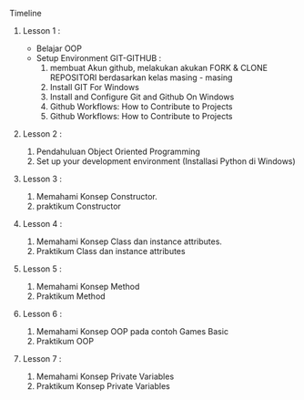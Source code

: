 Timeline 

1. Lesson 1 :
    - Belajar OOP
    - Setup Environment GIT-GITHUB :
        1. membuat Akun github, melakukan akukan FORK & CLONE REPOSITORI berdasarkan kelas masing - masing
        2. Install GIT For Windows
        3. Install and Configure Git and Github On Windows
        4. Github Workflows: How to Contribute to Projects
        5. Github Workflows: How to Contribute to Projects

2. Lesson 2 :
    1. Pendahuluan Object Oriented Programming
    2. Set up your development environment (Installasi Python di Windows)

3. Lesson 3 :
    1. Memahami Konsep Constructor.
    2. praktikum Constructor

4. Lesson 4 :
    1. Memahami Konsep Class dan instance attributes.
    2. Praktikum Class dan instance attributes

5. Lesson 5 :
    1. Memahami Konsep Method
    2. Praktikum Method

6. Lesson 6 :
    1. Memahami Konsep OOP pada contoh Games Basic
    2. Praktikum OOP

7. Lesson 7 :
    1. Memahami Konsep Private Variables
    2. Praktikum  Konsep Private Variables

